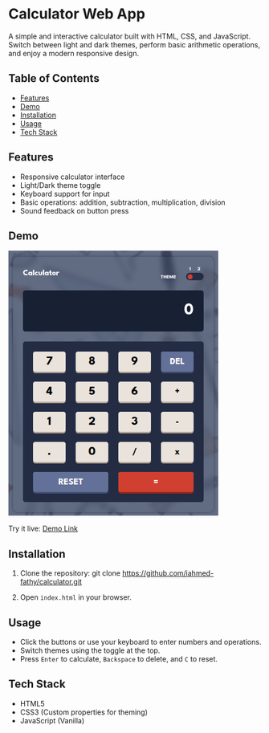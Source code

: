 # Calculator Web App

A simple and interactive calculator built with HTML, CSS, and JavaScript.  
Switch between light and dark themes, perform basic arithmetic operations, and enjoy a modern responsive design.

## Table of Contents

- [Features](#features)
- [Demo](#demo)
- [Installation](#installation)
- [Usage](#usage)
- [Tech Stack](#tech-stack)

## Features

- Responsive calculator interface
- Light/Dark theme toggle
- Keyboard support for input
- Basic operations: addition, subtraction, multiplication, division
- Sound feedback on button press

## Demo

![Calculator Screenshot](./screenshot.png)

Try it live: [Demo Link](https://iahmed-fathy.github.io/Calculator/)

## Installation

1. Clone the repository:
git clone https://github.com/iahmed-fathy/calculator.git

2. Open `index.html` in your browser.

## Usage

- Click the buttons or use your keyboard to enter numbers and operations.
- Switch themes using the toggle at the top.
- Press `Enter` to calculate, `Backspace` to delete, and `C` to reset.

## Tech Stack

- HTML5
- CSS3 (Custom properties for theming)
- JavaScript (Vanilla)
